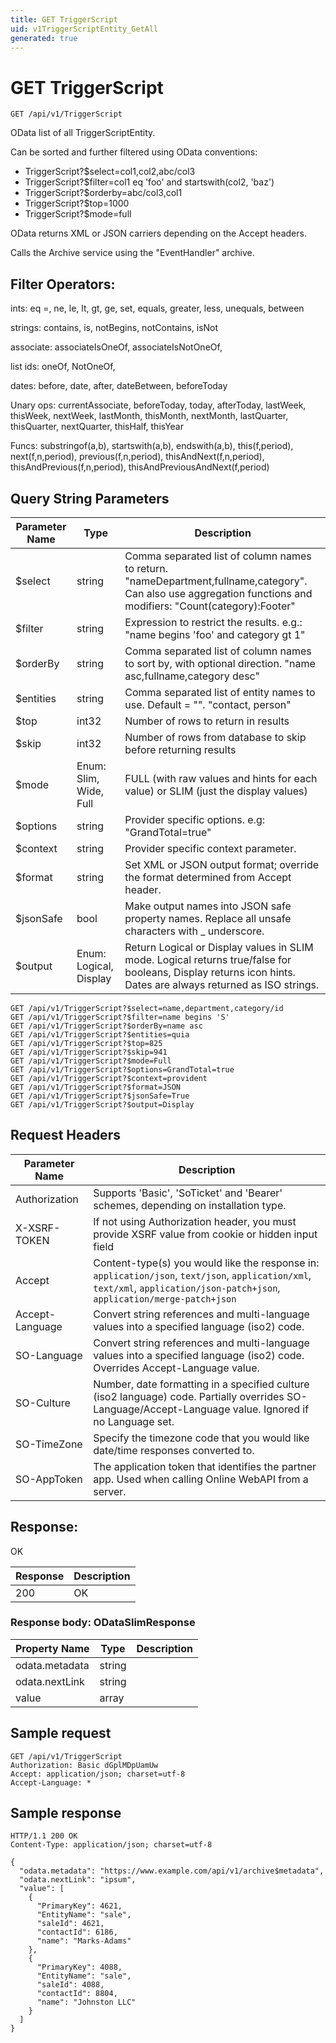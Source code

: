 ```yaml
---
title: GET TriggerScript
uid: v1TriggerScriptEntity_GetAll
generated: true
---
```


# GET TriggerScript

```http
GET /api/v1/TriggerScript
```

OData list of all TriggerScriptEntity.


Can be sorted and further filtered using OData conventions:

* TriggerScript?$select=col1,col2,abc/col3
* TriggerScript?$filter=col1 eq 'foo' and startswith(col2, 'baz')
* TriggerScript?$orderby=abc/col3,col1
* TriggerScript?$top=1000
* TriggerScript?$mode=full


OData returns XML or JSON carriers depending on the Accept headers.


Calls the Archive service using the "EventHandler" archive.


## Filter Operators: ##

ints: eq =, ne, le, lt, gt, ge, set, equals, greater, less, unequals, between

strings: contains, is, notBegins, notContains, isNot

associate: associateIsOneOf, associateIsNotOneOf,  

list ids: oneOf, NotOneOf, 

dates: before, date, after, dateBetween, beforeToday

Unary ops: currentAssociate, beforeToday, today, afterToday, lastWeek, thisWeek, nextWeek, lastMonth, thisMonth, nextMonth, lastQuarter, thisQuarter, nextQuarter, thisHalf, thisYear

Funcs: substringof(a,b), startswith(a,b), endswith(a,b), this(f,period), next(f,n,period), previous(f,n,period), thisAndNext(f,n,period), thisAndPrevious(f,n,period), thisAndPreviousAndNext(f,period)






## Query String Parameters

| Parameter Name | Type |  Description |
|----------------|------|--------------|
| $select | string |  Comma separated list of column names to return. "nameDepartment,fullname,category". Can also use aggregation functions and modifiers: "Count(category):Footer" |
| $filter | string |  Expression to restrict the results. e.g.: "name begins 'foo' and category gt 1" |
| $orderBy | string |  Comma separated list of column names to sort by, with optional direction. "name asc,fullname,category desc" |
| $entities | string |  Comma separated list of entity names to use. Default = "". "contact, person" |
| $top | int32 |  Number of rows to return in results |
| $skip | int32 |  Number of rows from database to skip before returning results |
| $mode | Enum: Slim, Wide, Full |  FULL (with raw values and hints for each value) or SLIM (just the display values) |
| $options | string |  Provider specific options. e.g: "GrandTotal=true" |
| $context | string |  Provider specific context parameter. |
| $format | string |  Set XML or JSON output format; override the format determined from Accept header. |
| $jsonSafe | bool |  Make output names into JSON safe property names. Replace all unsafe characters with _ underscore. |
| $output | Enum: Logical, Display |  Return Logical or Display values in SLIM mode. Logical returns true/false for booleans, Display returns icon hints. Dates are always returned as ISO strings. |

```http
GET /api/v1/TriggerScript?$select=name,department,category/id
GET /api/v1/TriggerScript?$filter=name begins 'S'
GET /api/v1/TriggerScript?$orderBy=name asc
GET /api/v1/TriggerScript?$entities=quia
GET /api/v1/TriggerScript?$top=825
GET /api/v1/TriggerScript?$skip=941
GET /api/v1/TriggerScript?$mode=Full
GET /api/v1/TriggerScript?$options=GrandTotal=true
GET /api/v1/TriggerScript?$context=provident
GET /api/v1/TriggerScript?$format=JSON
GET /api/v1/TriggerScript?$jsonSafe=True
GET /api/v1/TriggerScript?$output=Display
```


## Request Headers

| Parameter Name | Description |
|----------------|-------------|
| Authorization  | Supports 'Basic', 'SoTicket' and 'Bearer' schemes, depending on installation type. |
| X-XSRF-TOKEN   | If not using Authorization header, you must provide XSRF value from cookie or hidden input field |
| Accept         | Content-type(s) you would like the response in: `application/json`, `text/json`, `application/xml`, `text/xml`, `application/json-patch+json`, `application/merge-patch+json` |
| Accept-Language | Convert string references and multi-language values into a specified language (iso2) code. |
| SO-Language | Convert string references and multi-language values into a specified language (iso2) code. Overrides Accept-Language value. |
| SO-Culture | Number, date formatting in a specified culture (iso2 language) code. Partially overrides SO-Language/Accept-Language value. Ignored if no Language set. |
| SO-TimeZone | Specify the timezone code that you would like date/time responses converted to. |
| SO-AppToken | The application token that identifies the partner app. Used when calling Online WebAPI from a server. |


## Response:

OK

| Response | Description |
|----------------|-------------|
| 200 | OK |

### Response body: ODataSlimResponse

| Property Name | Type |  Description |
|----------------|------|--------------|
| odata.metadata | string |  |
| odata.nextLink | string |  |
| value | array |  |

## Sample request

```http!
GET /api/v1/TriggerScript
Authorization: Basic dGplMDpUamUw
Accept: application/json; charset=utf-8
Accept-Language: *
```

## Sample response

```http_
HTTP/1.1 200 OK
Content-Type: application/json; charset=utf-8

{
  "odata.metadata": "https://www.example.com/api/v1/archive$metadata",
  "odata.nextLink": "ipsum",
  "value": [
    {
      "PrimaryKey": 4621,
      "EntityName": "sale",
      "saleId": 4621,
      "contactId": 6186,
      "name": "Marks-Adams"
    },
    {
      "PrimaryKey": 4088,
      "EntityName": "sale",
      "saleId": 4088,
      "contactId": 8804,
      "name": "Johnston LLC"
    }
  ]
}
```